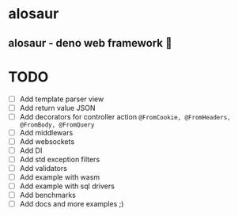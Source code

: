 # alosaur
alosaur - deno web framework 🦖
---

# TODO

* [ ] Add template parser view
* [ ] Add return value JSON
* [ ] Add decorators for controller action `@FromCookie, @FromHeaders, @FromBody, @FromQuery`
* [ ] Add middlewars
* [ ] Add websockets
* [ ] Add DI
* [ ] Add std exception filters
* [ ] Add validators
* [ ] Add example with wasm
* [ ] Add example with sql drivers
* [ ] Add benchmarks
* [ ] Add docs and more examples ;)
